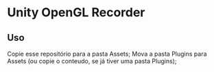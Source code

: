 # Unity OpenGL Recorder

## Uso

Copie esse repositório para a pasta Assets;
Mova a pasta Plugins para Assets (ou copie o conteudo, se já tiver uma pasta Plugins);